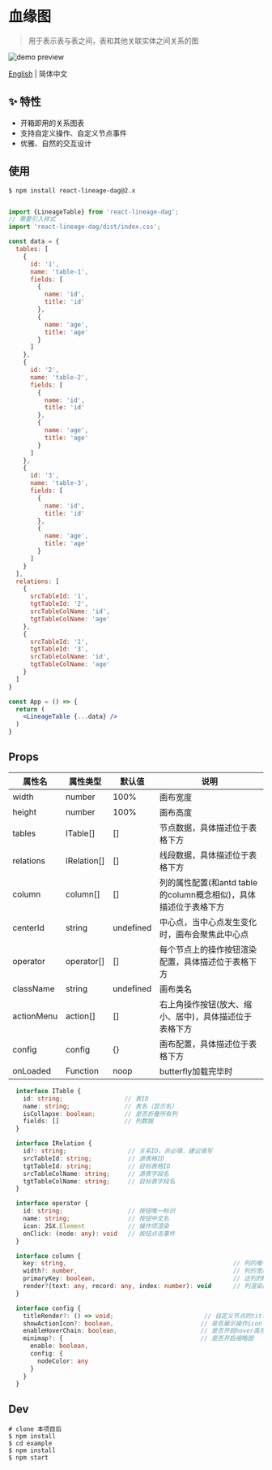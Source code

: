 # 血缘图

> 用于表示表与表之间，表和其他关联实体之间关系的图

![demo preview](https://img.alicdn.com/imgextra/i4/O1CN01ou8wTq20SQv4AnedD_!!6000000006848-1-tps-1337-761.gif)

[English](./README.en-US.md) | 简体中文

## ✨ 特性

- 开箱即用的关系图表
- 支持自定义操作、自定义节点事件
- 优雅、自然的交互设计

## 使用

```shell
$ npm install react-lineage-dag@2.x
```


```jsx

import {LineageTable} from 'react-lineage-dag';
// 需要引入样式
import 'react-lineage-dag/dist/index.css';

const data = {
  tables: [
    {
      id: '1',
      name: 'table-1',
      fields: [
        {
          name: 'id',
          title: 'id'
        },
        {
          name: 'age',
          title: 'age'
        }
      ]
    },
    {
      id: '2',
      name: 'table-2',
      fields: [
        {
          name: 'id',
          title: 'id'
        },
        {
          name: 'age',
          title: 'age'
        }
      ]      
    },
    {
      id: '3',
      name: 'table-3',
      fields: [
        {
          name: 'id',
          title: 'id'
        },
        {
          name: 'age',
          title: 'age'
        }
      ]      
    }    
  ],
  relations: [
    {
      srcTableId: '1',
      tgtTableId: '2',
      srcTableColName: 'id',
      tgtTableColName: 'age'
    },
    {
      srcTableId: '1',
      tgtTableId: '3',
      srcTableColName: 'id',
      tgtTableColName: 'age'
    }
  ]
}

const App = () => {
  return (
    <LineageTable {...data} />
  )
}
```

## Props

| 属性名 | 属性类型 | 默认值 |  说明 |
| ---- | ---- | ---- | ---- |
| width | number | 100% | 画布宽度 |
| height | number | 100% | 画布高度 |
| tables | ITable[] | [] | 节点数据，具体描述位于表格下方 |
| relations | IRelation[] | [] | 线段数据，具体描述位于表格下方 |
| column | column[] | [] | 列的属性配置(和antd table的column概念相似)，具体描述位于表格下方 |
| centerId | string | undefined | 中心点，当中心点发生变化时，画布会聚焦此中心点 |
| operator | operator[] | [] | 每个节点上的操作按钮渲染配置，具体描述位于表格下方 |
| className | string | undefined | 画布类名 |
| actionMenu | action[] | [] | 右上角操作按钮(放大、缩小、居中)，具体描述位于表格下方 |
| config | config | {} | 画布配置，具体描述位于表格下方 |
| onLoaded | Function | noop | butterfly加载完毕时 |

```ts
  interface ITable {
    id: string;                 // 表ID
    name: string;               // 表名（显示名）
    isCollapse: boolean;        // 是否折叠所有列
    fields: []                  // 列数据
  }

  interface IRelation {
    id?: string;                 // 关系ID，非必填，建议填写
    srcTableId: string;          // 源表格ID
    tgtTableId: string;          // 目标表格ID
    srcTableColName: string;     // 源表字段名
    tgtTableColName: string;     // 目标表字段名
  }

  interface operator {
    id: string;                  // 按钮唯一标识
    name: string;                // 按钮中文名
    icon: JSX.Element            // 操作项渲染
    onClick: (node: any): void   // 按钮点击事件
  }

  interface column {
    key: string,                                              // 列的唯一标识
    width?: number,                                           // 列的宽度
    primaryKey: boolean,                                      // 这列的key对应的value是否作为键值对,与antd中的column的primaryKey概念对应
    render?(text: any, record: any, index: number): void      // 列渲染的方法
  }

  interface config {
    titleRender?: () => void;                         // 自定义节点的title render
    showActionIcon?: boolean,                        // 是否展示操作icon：放大，缩小，聚焦
    enableHoverChain: boolean,                       // 是否开启hover高亮链路
    minimap?: {                                      // 是否开启缩略图
      enable: boolean,
      config: {
        nodeColor: any
      }
    }
  }
```

## Dev

```shell
# clone 本项目后
$ npm install
$ cd example
$ npm install
$ npm start
```
